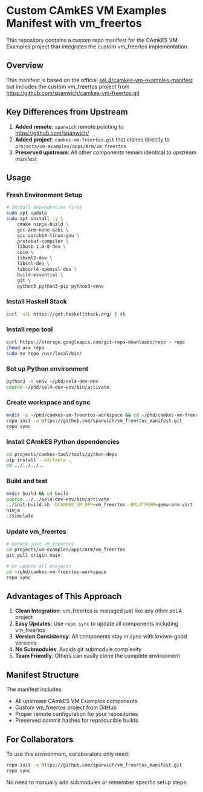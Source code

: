 # Custom CAmkES VM Examples Manifest with vm_freertos

This repository contains a custom repo manifest for the CAmkES VM Examples project that integrates the custom vm_freertos implementation.

## Overview

This manifest is based on the official [seL4/camkes-vm-examples-manifest](https://github.com/seL4/camkes-vm-examples-manifest) but includes the custom vm_freertos project from https://github.com/spanwich/camkes-vm-freertos.git

## Key Differences from Upstream

1. **Added remote**: `spanwich` remote pointing to https://github.com/spanwich/
2. **Added project**: `camkes-vm-freertos.git` that clones directly to `projects/vm-examples/apps/Arm/vm_freertos`
3. **Preserved upstream**: All other components remain identical to upstream manifest

## Usage

### Fresh Environment Setup

```bash
# Install dependencies first
sudo apt update
sudo apt install -y \
    cmake ninja-build \
    gcc-arm-none-eabi \
    gcc-aarch64-linux-gnu \
    protobuf-compiler \
    libusb-1.0-0-dev \
    cpio \
    libxml2-dev \
    libssl-dev \
    libcurl4-openssl-dev \
    build-essential \
    git \
    python3 python3-pip python3-venv
```
### Install Haskell Stack
```bash
curl -sSL https://get.haskellstack.org/ | sh
```
### Install repo tool
```bash
curl https://storage.googleapis.com/git-repo-downloads/repo > repo
chmod a+x repo
sudo mv repo /usr/local/bin/
```
### Set up Python environment
```bash
python3 -m venv ~/phd/sel4-dev-env
source ~/phd/sel4-dev-env/bin/activate
```
### Create workspace and sync
```bash
mkdir -p ~/phd/camkes-vm-freertos-workspace && cd ~/phd/camkes-vm-freertos-workspace
repo init -u https://github.com/spanwich/vm_freertos_manifest.git
repo sync
```

### Install CAmkES Python dependencies
```bash
cd projects/camkes-tool/tools/python-deps
pip install --editable .
cd ../../../..
```

### Build and test
```bash
mkdir build && cd build
source ../../sel4-dev-env/bin/activate
../init-build.sh -DCAMKES_VM_APP=vm_freertos -DPLATFORM=qemu-arm-virt -DSIMULATION=1 -DLibUSB=OFF
ninja
./simulate
```

### Update vm_freertos

```bash
# Update just vm_freertos
cd projects/vm-examples/apps/Arm/vm_freertos
git pull origin main

# Or update all projects
cd ~/phd/camkes-vm-freertos-workspace
repo sync
```

## Advantages of This Approach

1. **Clean Integration**: vm_freertos is managed just like any other seL4 project
2. **Easy Updates**: Use `repo sync` to update all components including vm_freertos
3. **Version Consistency**: All components stay in sync with known-good versions
4. **No Submodules**: Avoids git submodule complexity
5. **Team Friendly**: Others can easily clone the complete environment

## Manifest Structure

The manifest includes:
- All upstream CAmkES VM Examples components
- Custom vm_freertos project from GitHub
- Proper remote configuration for your repositories
- Preserved commit hashes for reproducible builds

## For Collaborators

To use this environment, collaborators only need:

```bash
repo init -u https://github.com/spanwich/vm_freertos_manifest.git
repo sync
```

No need to manually add submodules or remember specific setup steps.

